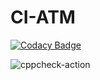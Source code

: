 # CI-ATM

[![Codacy Badge](https://api.codacy.com/project/badge/Grade/08b6b384a9ff4ce2aa30906e5d4e0d6a)](https://app.codacy.com/manual/99002572/CI-ATM?utm_source=github.com&utm_medium=referral&utm_content=99002572/CI-ATM&utm_campaign=Badge_Grade_Dashboard)

![cppcheck-action](https://github.com/99002572/CI-ATM/workflows/cppcheck-action/badge.svg)
